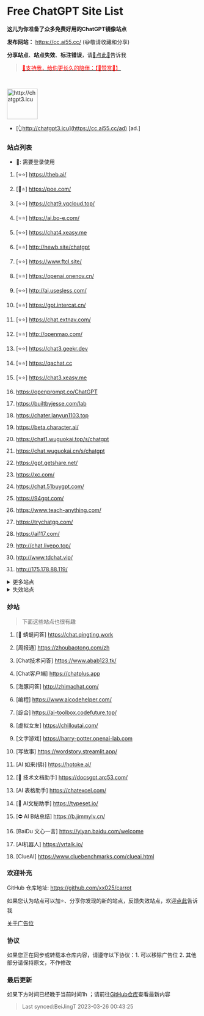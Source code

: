 # Free ChatGPT Site List

**这儿为你准备了众多免费好用的ChatGPT镜像站点**

**发布网站：** https://cc.ai55.cc/   (😃敬请收藏和分享)

**分享站点**、**站点失效**、**标注错误**，请[🌺点此🌺](https://github.com/xx025/carrot/issues)告诉我

> <a href="https://me.ai55.cc/pages/zs" target="_blank"><font color="red">🔗支持我，给你更长久的陪伴：【🧡赞赏🧡】</font></a>

<br/>

<a href="https://cc.ai55.cc/ad" target="_blank"><img src="https://st.ai55.cc/chatgpt3-icu.png" alt="http://chatgpt3.icu" style="height: 80px !important;width: auto !important;" ></a>

- [👆http://chatgpt3.icu](https://cc.ai55.cc/ad) [ad.]


### 站点列表

- 🔑: 需要登录使用

[//]: # (下面是正常的站点)


1. [⭐⭐] https://theb.ai/

2. [🔑⭐] https://poe.com/

3. [⭐⭐] https://chat9.yqcloud.top/

4. [⭐⭐] https://ai.bo-e.com/

5. [⭐⭐] https://chat4.xeasy.me

6. [⭐⭐] http://newb.site/chatgpt

7. [⭐⭐] https://www.ftcl.site/

8. [⭐⭐] https://openai.onenov.cn/

9. [⭐⭐] http://ai.usesless.com/

10. [⭐⭐] https://gpt.intercat.cn/

11. [⭐⭐] https://chat.extnav.com/

12. [⭐⭐] http://openmao.com/

13. [⭐⭐] https://chat3.geekr.dev

14. [⭐⭐] https://qachat.cc

15. [⭐⭐] https://chat3.xeasy.me

16.  https://openprompt.co/ChatGPT

17.  https://builtbyjesse.com/lab

18.  https://chater.lanyun1103.top

19.  https://beta.character.ai/

20.  https://chat1.wuguokai.top/s/chatgpt

21.  https://chat.wuguokai.cn/s/chatgpt

22.  https://gpt.getshare.net/

23.  https://xc.com/

24.  https://chat.51buygpt.com/

25.  https://94gpt.com/

26.  https://www.teach-anything.com/

27.  https://trychatgp.com/

28.  https://ai117.com/

29.  http://chat.livepo.top/

30.  http://www.tdchat.vip/ 

31.  http://175.178.88.119/




<details>
  <summary>更多站点</summary>

- 🔑:需要进行**登录**或需要**密码**
    <br/>
- ⛔:有限地使用**次数**或**字数**，需提供key或进行充值进行服务升级
     <br/>
- ❓ :未测试，未进行标注也为未测试
     <br/>

[//]: # ( &#40;下面是更多的站点&#41;)



1. [🔑] https://chat.service235.tk/
    <br/>

2. [🔑] https://codenews.cc/chatgpt
    <br/>

3. [🔑] https://www.ohmygpt.com/
    <br/>

4. [🔑] https://www.typingmind.com/
    <br/>

5. [🔑] https://www.bz1y.cn/
    <br/>

6. [🔑] https://chat.alpaca-bi.com/
    <br/>

7. [🔑] https://chat.paoying.net/
    <br/>

8. [🔑] https://chat.eaten.fun/
    <br/>

9. [🔑] https://chat.wxredcover.cn/
    <br/>

10. [⛔] https://chat.forchange.cn/
    <br/>

11. [⛔] http://gitopenchina.gitee.io/gpt
    <br/>

12. [⛔] http://gitopenchina.gitee.io/freechatgpt
    <br/>

13. [⛔] https://freechatgpt.chat/
    <br/>

14. [⛔] https://tryai.top/freechat
    <br/>

15. [⛔] https://chatmindai.com/
    <br/>

16. [⛔] https://ai.okmiku.com/chat/
    <br/>

17. [⛔] https://chatforai.com/
    <br/>

18. [⛔] https://chatcat.pages.dev/
    <br/>

19. [⛔] https://ai.yiios.com/
    <br/>

20. [⛔] https://www.chat2ai.cn/
    <br/>

21. [⛔] https://chat.zecoba.cn/
    <br/>

22. [⛔] https://aigcfun.com/
    <br/>



</details>

[//]: # (下面是失效的站点)

<details>
  <summary>失效站点</summary>


1.  https://chat.yougan.cc/
    <br/>

2.  http://chatai.fyi
    <br/>

3.  http://chat.apigpt.cn/
    <br/>

4.  https://vip.jjzn.top/
    <br/>

5.  https://chatmate.network/
    <br/>

6.  https://freegpt.one/
    <br/>

7.  https://freechatgpt.lol/
    <br/>

8.  https://fastgpt.app/
    <br/>

9.  https://chat.jingran.vip/
    <br/>

10.  http://itecheasy.com.cn/
    <br/>

11.  https://chatgpt.ddiu.io/
    <br/>

12.  https://chat.aigc-model.com/
    <br/>

13.  https://chatgpt.poshist.cn/
    <br/>

14.  https://www.chatsverse.xyz/
    <br/>

15.  https://ai.v2less.com/
    <br/>

16.  https://chatgpt.h7ml.cn/
    <br/>

17.  https://chat.tgbot.co/
    <br/>

18.  https://chat.ninvfeng.xyz/
    <br/>

19.  https://talk.xiu.ee/
    <br/>

20.  https://chat.sheepig.top/
    <br/>

21.  https://chatgpt.ddiu.me/
    <br/>

22.  https://chatgpt.lcc8.com/
    <br/>

23.  https://chat.uue.me/
    <br/>

24.  http://gpt.mxnf.store/
    <br/>

25.  https://chat.moyunav.com/
    <br/>

26.  https://www.askopenai.cn/
    <br/>

27.  https://gpt.h7ml.cn/
    <br/>

28.  https://desk.im/
    <br/>

29.  https://askgptai.com/
    <br/>

30.  https://www.aitoolgpt.com/
    <br/>

31.  https://ai.ls/
    <br/>

32.  https://ai.ls/
    <br/>

33.  https://chatapi.qload.cn/
    <br/>

34.  https://chat-gpt.nikong.cn/
    <br/>

35.  https://chatgpt-flutter.h7ml.cn/
    <br/>

36.  https://www.cveoy.com/
    <br/>

37.  https://chat.h7ml.cn/
    <br/>

38.  https://freegpt.cc
    <br/>


</details>

### 妙站

> 下面这些站点也很有趣


1. [🔑 蜻蜓问答] https://chat.qingting.work

2. [周报通] https://zhoubaotong.com/zh

3. [Chat技术问答] https://www.abab123.tk/

4. [Chat客户端] https://chatplus.app

5. [海豚问答] http://zhimachat.com/

6. [编程] https://www.aicodehelper.com/

7. [综合] https://ai-toolbox.codefuture.top/

8. [虚拟女友] https://chilloutai.com/

9. [文字游戏] https://harry-potter.openai-lab.com

10. [写故事] https://wordstory.streamlit.app/

11. [AI 如来(佛)] https://hotoke.ai/

12. [🔑 技术文档助手] https://docsgpt.arc53.com/

13. [AI 表格助手] https://chatexcel.com/

14. [🔑 AI文秘助手] https://typeset.io/

15. [⛔ AI B站总结] https://b.jimmylv.cn/

16. [BaiDu 文心一言] https://yiyan.baidu.com/welcome

17. [AI机器人] https://vrtalk.io/

18. [ClueAI] https://www.cluebenchmarks.com/clueai.html



### 欢迎补充

GitHub 仓库地址: https://github.com/xx025/carrot

如果您认为站点可以加⭐、分享你发现的新的站点，反馈失效站点，欢迎[点此](https://github.com/xx025/carrot/issues)告诉我


[关于广告位](https://github.com/xx025/carrot/wiki)

### 协议

如果您正在同步或转载本仓库内容，请遵守以下协议：1. 可以移除广告位 2. 其他部分请保持原文，不作修改

### 最后更新

如果下方时间已经晚于当前时间1h ；请前往[GitHub仓库](https://github.com/xx025/carrot)查看最新内容

>Last synced:BeiJingT 2023-03-26 00:43:25
